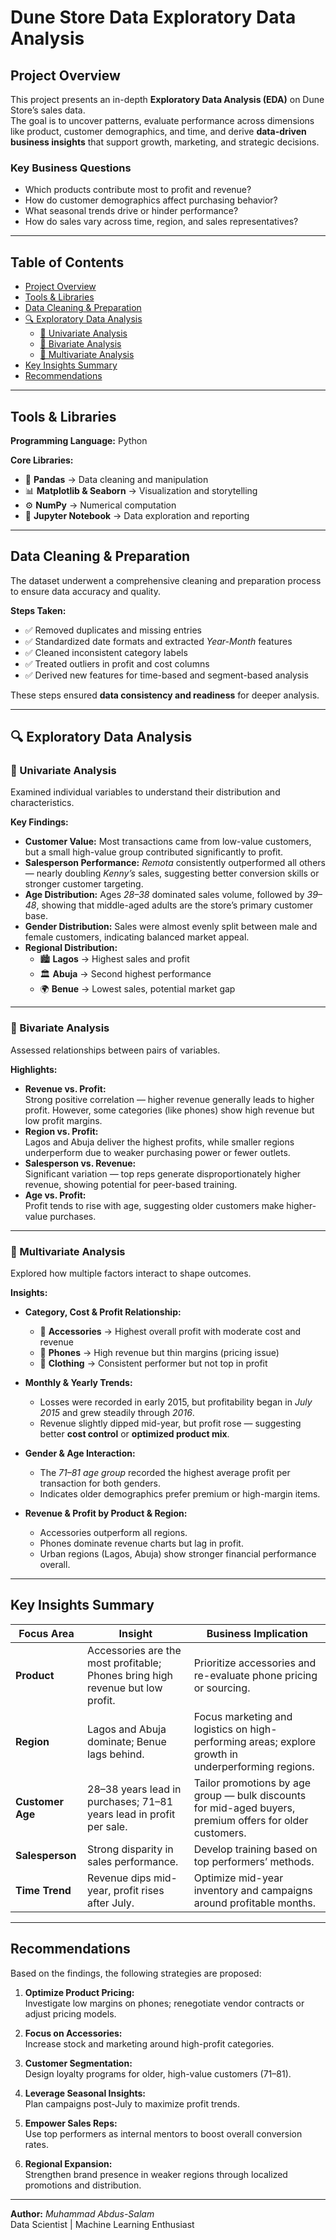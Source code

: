 #  Dune Store Data Exploratory Data Analysis

## Project Overview
This project presents an in-depth **Exploratory Data Analysis (EDA)** on Dune Store’s sales data.  
The goal is to uncover patterns, evaluate performance across dimensions like product, customer demographics, and time, and derive **data-driven business insights** that support growth, marketing, and strategic decisions.

### Key Business Questions
- Which products contribute most to profit and revenue?  
- How do customer demographics affect purchasing behavior?  
- What seasonal trends drive or hinder performance?  
- How do sales vary across time, region, and sales representatives?

---

##  Table of Contents
- [ Project Overview](#-project-overview)
- [ Tools & Libraries](#-tools--libraries)
- [ Data Cleaning & Preparation](#-data-cleaning--preparation)
- [🔍 Exploratory Data Analysis](#-exploratory-data-analysis)
  - [🔸 Univariate Analysis](#-univariate-analysis)
  - [🔸 Bivariate Analysis](#-bivariate-analysis)
  - [🔸 Multivariate Analysis](#-multivariate-analysis)
- [ Key Insights Summary](#-key-insights-summary)
- [ Recommendations](#-recommendations)

---

## Tools & Libraries

**Programming Language:** Python  

**Core Libraries:**
- 🧮 **Pandas** → Data cleaning and manipulation  
- 📊 **Matplotlib & Seaborn** → Visualization and storytelling  
- ⚙️ **NumPy** → Numerical computation  
- 📓 **Jupyter Notebook** → Data exploration and reporting  

---

## Data Cleaning & Preparation
The dataset underwent a comprehensive cleaning and preparation process to ensure data accuracy and quality.

**Steps Taken:**
- ✅ Removed duplicates and missing entries  
- ✅ Standardized date formats and extracted *Year-Month* features  
- ✅ Cleaned inconsistent category labels  
- ✅ Treated outliers in profit and cost columns  
- ✅ Derived new features for time-based and segment-based analysis  

These steps ensured **data consistency and readiness** for deeper analysis.

---

## 🔍 Exploratory Data Analysis

### 🔸 Univariate Analysis
Examined individual variables to understand their distribution and characteristics.

**Key Findings:**
- **Customer Value:** Most transactions came from low-value customers, but a small high-value group contributed significantly to profit.  
- **Salesperson Performance:** *Remota* consistently outperformed all others — nearly doubling *Kenny’s* sales, suggesting better conversion skills or stronger customer targeting.  
- **Age Distribution:** Ages *28–38* dominated sales volume, followed by *39–48*, showing that middle-aged adults are the store’s primary customer base.  
- **Gender Distribution:** Sales were almost evenly split between male and female customers, indicating balanced market appeal.  
- **Regional Distribution:**  
  - 🏙️ **Lagos** → Highest sales and profit  
  - 🏛️ **Abuja** → Second highest performance  
  - 🌍 **Benue** → Lowest sales, potential market gap  

---

### 🔸 Bivariate Analysis
Assessed relationships between pairs of variables.

**Highlights:**
- **Revenue vs. Profit:**  
  Strong positive correlation — higher revenue generally leads to higher profit. However, some categories (like phones) show high revenue but low profit margins.  
- **Region vs. Profit:**  
  Lagos and Abuja deliver the highest profits, while smaller regions underperform due to weaker purchasing power or fewer outlets.  
- **Salesperson vs. Revenue:**  
  Significant variation — top reps generate disproportionately higher revenue, showing potential for peer-based training.  
- **Age vs. Profit:**  
  Profit tends to rise with age, suggesting older customers make higher-value purchases.

---

### 🔸 Multivariate Analysis
Explored how multiple factors interact to shape outcomes.

**Insights:**
- **Category, Cost & Profit Relationship:**  
  - 👜 **Accessories** → Highest overall profit with moderate cost and revenue  
  - 📱 **Phones** → High revenue but thin margins (pricing issue)  
  - 👕 **Clothing** → Consistent performer but not top in profit  

- **Monthly & Yearly Trends:**  
  - Losses were recorded in early 2015, but profitability began in *July 2015* and grew steadily through *2016*.  
  - Revenue slightly dipped mid-year, but profit rose — suggesting better **cost control** or **optimized product mix**.  

- **Gender & Age Interaction:**  
  - The *71–81 age group* recorded the highest average profit per transaction for both genders.  
  - Indicates older demographics prefer premium or high-margin items.  

- **Revenue & Profit by Product & Region:**  
  - Accessories outperform all regions.  
  - Phones dominate revenue charts but lag in profit.  
  - Urban regions (Lagos, Abuja) show stronger financial performance overall.  

---

##  Key Insights Summary

| **Focus Area** | **Insight** | **Business Implication** |
|----------------|-------------|---------------------------|
| **Product** | Accessories are the most profitable; Phones bring high revenue but low profit. | Prioritize accessories and re-evaluate phone pricing or sourcing. |
| **Region** | Lagos and Abuja dominate; Benue lags behind. | Focus marketing and logistics on high-performing areas; explore growth in underperforming regions. |
| **Customer Age** | 28–38 years lead in purchases; 71–81 years lead in profit per sale. | Tailor promotions by age group — bulk discounts for mid-aged buyers, premium offers for older customers. |
| **Salesperson** | Strong disparity in sales performance. | Develop training based on top performers’ methods. |
| **Time Trend** | Revenue dips mid-year, profit rises after July. | Optimize mid-year inventory and campaigns around profitable months. |

---

##  Recommendations

Based on the findings, the following strategies are proposed:

1. **Optimize Product Pricing:**  
   Investigate low margins on phones; renegotiate vendor contracts or adjust pricing models.  

2. **Focus on Accessories:**  
   Increase stock and marketing around high-profit categories.  

3. **Customer Segmentation:**  
   Design loyalty programs for older, high-value customers (71–81).  

4. **Leverage Seasonal Insights:**  
   Plan campaigns post-July to maximize profit trends.  

5. **Empower Sales Reps:**  
   Use top performers as internal mentors to boost overall conversion rates.  

6. **Regional Expansion:**  
   Strengthen brand presence in weaker regions through localized promotions and distribution.  

---

 **Author:** *Muhammad Abdus-Salam*  
 Data Scientist | Machine Learning Enthusiast  
